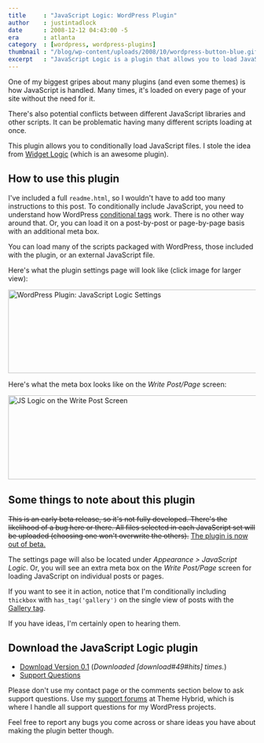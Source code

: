 ```yaml
---
title     : "JavaScript Logic: WordPress Plugin"
author    : justintadlock
date      : 2008-12-12 04:43:00 -5
era       : atlanta
category  : [wordpress, wordpress-plugins]
thumbnail : "/blog/wp-content/uploads/2008/10/wordpress-button-blue.gif"
excerpt   : "JavaScript Logic is a plugin that allows you to load JavaScript only when necessary using WordPress conditional tags."
---
```


One of my biggest gripes about many plugins (and even some themes) is how JavaScript is handled.  Many times, it's loaded on every page of your site without the need for it.

There's also potential conflicts between different JavaScript libraries and other scripts.  It can be problematic having many different scripts loading at once.

This plugin allows you to conditionally load JavaScript files.  I stole the idea from <a href="http://wordpress.org/extend/plugins/widget-logic" title="Widget Logic WordPress plugin">Widget Logic</a> (which is an awesome plugin).

<h2>How to use this plugin</h2>

I've included a full <code>readme.html</code>, so I wouldn't have to add too many instructions to this post.  To conditionally include JavaScript, you need to understand how WordPress <a href="http://codex.wordpress.org/Conditional_Tags" title="WordPress conditional tags">conditional tags</a> work.  There is no other way around that.  Or, you can load it on a post-by-post or page-by-page basis with an additional meta box.

You can load many of the scripts packaged with WordPress, those included with the plugin, or an external JavaScript file.

Here's what the plugin settings page will look like (click image for larger view):

<a href="http://justintadlock.com/blog/wp-content/uploads/2008/12/javascript-logic.png" title="Larger view of the JavaScript Logic settings page"><img src="http://justintadlock.com/blog/wp-content/uploads/2008/12/javascript-logic-small.png" alt="WordPress Plugin: JavaScript Logic Settings" title="JavaScript Logic Settings" width="600" height="170" class="aligncenter size-full wp-image-1240" /></a>

Here's what the meta box looks like on the <em>Write Post/Page</em> screen:

<img src="http://justintadlock.com/blog/wp-content/uploads/2008/12/js-logic.png" alt="JS Logic on the Write Post Screen" title="JS Logic on the Write Post Screen" width="597" height="171" class="aligncenter size-full wp-image-1416" />

<h2>Some things to note about this plugin</h2>

<del>This is an early beta release, so it's not fully developed.  There's the likelihood of a bug here or there.  All files selected in each JavaScript set will be uploaded (choosing one won't overwrite the others).</del> <ins datetime="2009-01-25T18:41:20+00:00">The plugin is now out of beta.</ins>

The settings page will also be located under <em>Appearance > JavaScript Logic</em>.  Or, you will see an extra meta box on the <em>Write Post/Page</em> screen for loading JavaScript on individual posts or pages.

If you want to see it in action, notice that I'm conditionally including <code>thickbox</code> with <code>has_tag('gallery')</code> on the single view of posts with the <a href="http://justintadlock.com/tags/gallery" title="Galleries">Gallery tag</a>.

If you have ideas, I'm certainly open to hearing them.

<h2>Download the JavaScript Logic plugin</h2>

<ul>
<li><a href="http://justintadlock.com/downloads/javascript-logic.zip" title="JavaScript Logic WordPress plugin">Download Version 0.1</a> (<em>Downloaded [download#49#hits] times.</em>)</li>
<li><a href="http://themehybrid.com/support" title="Theme Hybrid support forums">Support Questions</a></li>
</ul>

<p class="note">Please don't use my contact page or the comments section below to ask support questions.  Use my <a href="http://themehybrid.com/support" title="Theme Hybrid support forums">support forums</a> at Theme Hybrid, which is where I handle all support questions for my WordPress projects.</p>

Feel free to report any bugs you come across or share ideas you have about making the plugin better though.
